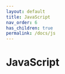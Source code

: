 ```yaml
---
layout: default
title: JavaScript
nav_order: 6
has_children: true
permalink: /docs/js
---
```


# JavaScript
